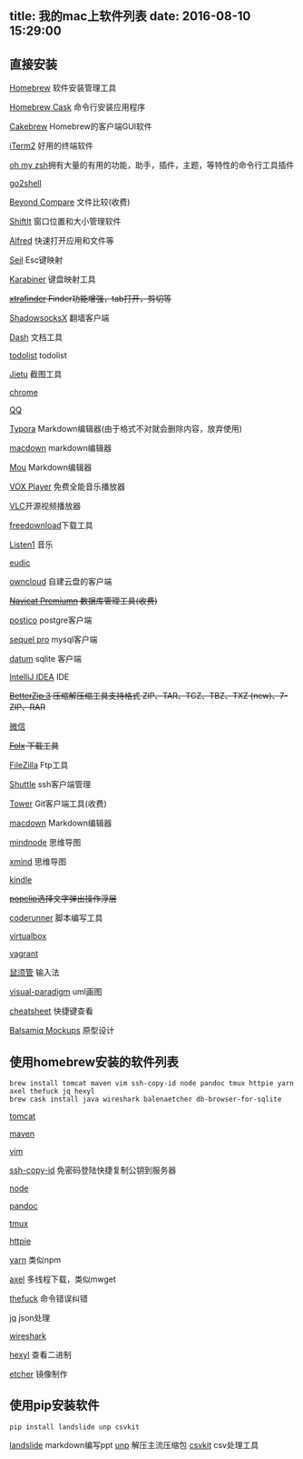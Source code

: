 title: 我的mac上软件列表
date: 2016-08-10 15:29:00
---

## 直接安装
[Homebrew](http://brew.sh/index_zh-cn.html) 软件安装管理工具

[Homebrew Cask](https://caskroom.github.io/) 命令行安装应用程序

[Cakebrew](https://www.cakebrew.com/) Homebrew的客户端GUI软件

[iTerm2](http://www.iterm2.com/) 好用的终端软件

[oh my zsh](http://ohmyz.sh/)拥有大量的有用的功能，助手，插件，主题，等特性的命令行工具插件

[go2shell](http://zipzapmac.com/go2shell)

[Beyond Compare](http://www.scootersoftware.com/download.php) 文件比较(收费)

[ShiftIt](https://github.com/fikovnik/ShiftIt) 窗口位置和大小管理软件

[Alfred](https://www.alfredapp.com/) 快速打开应用和文件等

[Seil](https://pqrs.org/osx/karabiner/seil.html.en) Esc键映射

[Karabiner](https://pqrs.org/osx/karabiner/index.html.en) 键盘映射工具

~~[xtrafinder](http://www.trankynam.com/xtrafinder/) Finder功能增强，tab打开，剪切等~~

[ShadowsocksX](https://shadowsocks.org/en/index.html) 翻墙客户端

[Dash](https://kapeli.com/dash) 文档工具

[todolist](https://todoist.com/mac) todolist

[Jietu](http://jietu.qq.com/) 截图工具

[chrome](https://www.google.com/chrome/browser/desktop/index.html)

[QQ](http://im.qq.com/macqq/index.shtml)

[Typora](http://www.typora.io/) Markdown编辑器(由于格式不对就会删除内容，放弃使用)

[macdown](https://macdown.uranusjr.com/) markdown编辑器

[Mou](http://25.io/mou/) Markdown编辑器


[VOX Player](https://coppertino.com/vox/mac) 免费全能音乐播放器

[VLC](http://www.videolan.org/vlc/)开源视频播放器

[freedownload](http://www.freedownloadmanager.org/)下载工具

[Listen1](https://listen1.github.io/listen1/) 音乐

[eudic](http://www.eudic.net/eudic/mac_dictionary.aspx)

[owncloud](https://owncloud.org/install/#install-clients) 自建云盘的客户端

~~[Navicat Premiumn](https://www.navicat.com/) 数据库管理工具(收费)~~

[postico](https://eggerapps.at/postico/) postgre客户端

[sequel pro](https://sequelpro.com/) mysql客户端

[datum]() sqlite 客户端

[IntelliJ IDEA](https://www.jetbrains.com/idea/) IDE

~~[BetterZip 3](https://macitbetter.com/) 压缩解压缩工具支持格式 ZIP、TAR、TGZ、TBZ、TXZ (new)、7-ZIP、RAR~~

[微信](http://weixin.qq.com/cgi-bin/readtemplate?t=mac&lang=zh_CN)

~~[Folx](http://mac.eltima.com/cn/download-manager.html) 下载工具~~

[FileZilla](https://filezilla-project.org/) Ftp工具

[Shuttle](http://fitztrev.github.io/shuttle/) ssh客户端管理

[Tower](https://www.git-tower.com/) Git客户端工具(收费)

[macdown](https://macdown.uranusjr.com/) Markdown编辑器

[mindnode](https://mindnode.com/) 思维导图

[xmind](https://www.xmind.cn/) 思维导图

[kindle](https://www.amazon.cn/gp/digital/fiona/kcp-landing-page/ref=sd_allcat_firetab_l3_f98948)

~~[popclip](https://pilotmoon.com/popclip/)选择文字弹出操作浮层~~

[coderunner](https://coderunnerapp.com/) 脚本编写工具

[virtualbox](https://www.virtualbox.org/wiki/Downloads)

[vagrant](https://www.vagrantup.com/)

[鼠须管](http://rime.im/) 输入法

[visual-paradigm](https://www.visual-paradigm.com/) uml画图

[cheatsheet](https://www.mediaatelier.com/CheatSheet/) 快捷键查看

[Balsamiq Mockups](https://balsamiq.com/wireframes/) 原型设计

## 使用homebrew安装的软件列表
```
brew install tomcat maven vim ssh-copy-id node pandoc tmux httpie yarn axel thefuck jq hexyl
brew cask install java wireshark balenaetcher db-browser-for-sqlite
```
[tomcat](https://tomcat.apache.org/)

[maven](https://maven.apache.org/)

[vim](http://www.vim.org/)

[ssh-copy-id](http://www.openssh.com/) 免密码登陆快捷复制公钥到服务器

[node](https://nodejs.org/)

[pandoc](http://pandoc.org/index.html)

[tmux](https://tmux.github.io/)

[httpie](http://httpie.org)

[yarn](https://yarnpkg.com/) 类似npm

[axel](http://axel.alioth.debian.org/) 多线程下载，类似mwget

[thefuck](https://github.com/nvbn/thefuck) 命令错误纠错

[jq](https://github.com/stedolan/jq) json处理

[wireshark](https://www.wireshark.org/#download)

[hexyl](https://github.com/sharkdp/hexyl) 查看二进制

[etcher](https://github.com/balena-io/etcher) 镜像制作
## 使用pip安装软件
```
pip install landslide unp csvkit
```
[landslide](https://github.com/adamzap/landslide) markdown编写ppt
[unp](https://github.com/mitsuhiko/unp) 解压主流压缩包
[csvkit](http://csvkit.readthedocs.io/en/1.0.2/index.html) csv处理工具


